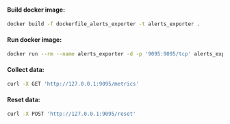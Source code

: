 #### Build docker image:
```bash
docker build -f dockerfile_alerts_exporter -t alerts_exporter .
```

#### Run docker image:
```bash
docker run --rm --name alerts_exporter -d -p '9095:9095/tcp' alerts_exporter:latest
```

#### Collect data:
```bash
curl -X GET 'http://127.0.0.1:9095/metrics'
```

#### Reset data:
```bash
curl -X POST 'http://127.0.0.1:9095/reset'
```
